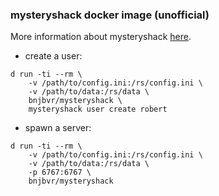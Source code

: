 ### mysteryshack docker image (unofficial)

More information about mysteryshack [here](https://github.com/untitaker/mysteryshack).

- create a user:

```
d run -ti --rm \
    -v /path/to/config.ini:/rs/config.ini \
    -v /path/to/data:/rs/data \
    bnjbvr/mysteryshack \
    mysteryshack user create robert
```

- spawn a server:

```
d run -ti --rm \
    -v /path/to/config.ini:/rs/config.ini \
    -v /path/to/data:/rs/data \
    -p 6767:6767 \
    bnjbvr/mysteryshack
```
